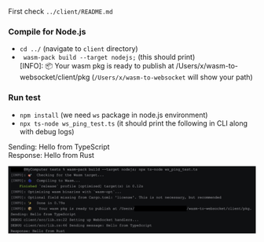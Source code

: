 
First check `../client/README.md`


### Compile for Node.js
- `cd ../` (navigate to `client` directory)
- ` wasm-pack build --target nodejs;` (this should print)  
[INFO]: 📦   Your wasm pkg is ready to publish at /Users/x/wasm-to-websocket/client/pkg
(`/Users/x/wasm-to-websocket` will show your path)

### Run test
- `npm install` (we need `ws` package in node.js environment)
- `npx ts-node ws_ping_test.ts` (it should print the following in CLI along with debug logs) 

Sending: Hello from TypeScript  
Response: Hello from Rust


![Missing Node.js test screenshot](node_test.png "Node.js test file screenshot")


